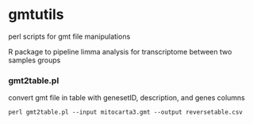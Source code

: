 # gmtutils
perl scripts for gmt file manipulations



R package to pipeline limma analysis for transcriptome between two samples groups


### gmt2table.pl
convert gmt file in table with genesetID, description, and genes columns

```
perl gmt2table.pl --input mitocarta3.gmt --output reversetable.csv

```
